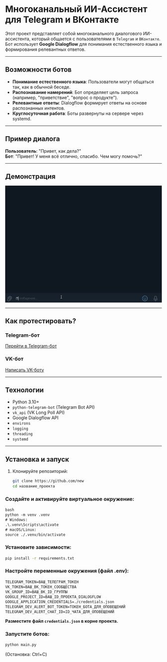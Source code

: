 # Многоканальный ИИ-Ассистент для Telegram и ВКонтакте

Этот проект представляет собой многоканального диалогового ИИ-ассистента, который общается с пользователями в `Telegram` и `ВКонтакте`. Бот использует **Google Dialogflow** для понимания естественного языка и формирования релевантных ответов.

-------------------------------
## Возможности ботов

- **Понимание естественного языка**: Пользователи могут общаться так, как в обычной беседе.
- **Распознавание намерений**: Бот определяет цель запроса (например, "приветствие", "вопрос о продукте").
- **Релевантные ответы**: Dialogflow формирует ответы на основе распознанных интентов.
- **Круглосуточная работа**: Боты развернуты на сервере через systemd.
-------------------------------
## Пример диалога

**Пользователь**: "Привет, как дела?"  
**Бот**: "Привет! У меня всё отлично, спасибо. Чем могу помочь?"

----------------------------

## Демонстрация

[![Демонстрация работы бота](assets/demonstration.gif)](assets/demonstration.gif)

-----------------------------------------------------
## Как протестировать?

### Telegram-бот
[Перейти в Telegram-бот](https://t.me/@Lek_spekingbot)  


### VK-бот
[Написать VK-боту](https://vk.com/im/convo/-231150535?entrypoint=list_all)  

--------------------

## Технологии

- Python 3.10+
- `python-telegram-bot` (Telegram Bot API)
- `vk_api` (VK Long Poll API)
- Google Dialogflow API
- `environs` 
- `logging` 
- `threading` 
- `systemd` 

----------------
## Установка и запуск

1. Клонируйте репозиторий:
   ```bash
   git clone https://github.com/new
   cd название_проекта
   ```
   
### Создайте и активируйте виртуальное окружение:
```
bash
python -m venv .venv
# Windows:
.\.venv\Scripts\activate
# macOS/Linux:
source ./.venv/bin/activate
```

### Установите зависимости:

```bash
pip install -r requirements.txt
```
### Настройте переменные окружения (файл .env):

```
TELEGRAM_TOKEN=ВАШ_ТЕЛЕГРАМ_ТОКЕН
VK_TOKEN=ВАШ_ВК_ТОКЕН_СООБЩЕСТВА
VK_GROUP_ID=ВАШ_ВК_ID_ГРУППЫ
GOOGLE_PROJECT_ID=ВАШ_ID_ПРОЕКТА_DIALOGFLOW
GOOGLE_APPLICATION_CREDENTIALS=./credentials.json
TELEGRAM_DEV_ALERT_BOT_TOKEN=ТОКЕН_БОТА_ДЛЯ_ОПОВЕЩЕНИЙ
TELEGRAM_DEV_ALERT_CHAT_ID=ID_ЧАТА_ДЛЯ_ОПОВЕЩЕНИЙ
```
**Разместите файл `credentials.json` в корне проекта.**

### Запустите ботов:

```bash
python main.py
```
(Остановка: Ctrl+C)
